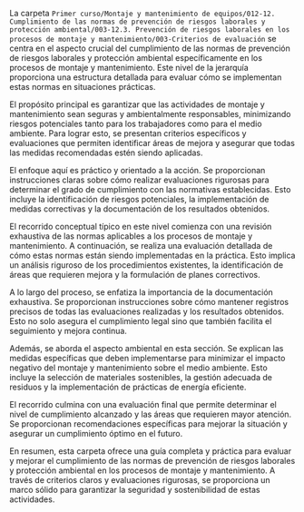 La carpeta `Primer curso/Montaje y mantenimiento de equipos/012-12. Cumplimiento de las normas de prevención de riesgos laborales y protección ambiental/003-12.3. Prevención de riesgos laborales en los procesos de montaje y mantenimiento/003-Criterios de evaluación` se centra en el aspecto crucial del cumplimiento de las normas de prevención de riesgos laborales y protección ambiental específicamente en los procesos de montaje y mantenimiento. Este nivel de la jerarquía proporciona una estructura detallada para evaluar cómo se implementan estas normas en situaciones prácticas.

El propósito principal es garantizar que las actividades de montaje y mantenimiento sean seguras y ambientalmente responsables, minimizando riesgos potenciales tanto para los trabajadores como para el medio ambiente. Para lograr esto, se presentan criterios específicos y evaluaciones que permiten identificar áreas de mejora y asegurar que todas las medidas recomendadas estén siendo aplicadas.

El enfoque aquí es práctico y orientado a la acción. Se proporcionan instrucciones claras sobre cómo realizar evaluaciones rigurosas para determinar el grado de cumplimiento con las normativas establecidas. Esto incluye la identificación de riesgos potenciales, la implementación de medidas correctivas y la documentación de los resultados obtenidos.

El recorrido conceptual típico en este nivel comienza con una revisión exhaustiva de las normas aplicables a los procesos de montaje y mantenimiento. A continuación, se realiza una evaluación detallada de cómo estas normas están siendo implementadas en la práctica. Esto implica un análisis riguroso de los procedimientos existentes, la identificación de áreas que requieren mejora y la formulación de planes correctivos.

A lo largo del proceso, se enfatiza la importancia de la documentación exhaustiva. Se proporcionan instrucciones sobre cómo mantener registros precisos de todas las evaluaciones realizadas y los resultados obtenidos. Esto no solo asegura el cumplimiento legal sino que también facilita el seguimiento y mejora continua.

Además, se aborda el aspecto ambiental en esta sección. Se explican las medidas específicas que deben implementarse para minimizar el impacto negativo del montaje y mantenimiento sobre el medio ambiente. Esto incluye la selección de materiales sostenibles, la gestión adecuada de residuos y la implementación de prácticas de energía eficiente.

El recorrido culmina con una evaluación final que permite determinar el nivel de cumplimiento alcanzado y las áreas que requieren mayor atención. Se proporcionan recomendaciones específicas para mejorar la situación y asegurar un cumplimiento óptimo en el futuro.

En resumen, esta carpeta ofrece una guía completa y práctica para evaluar y mejorar el cumplimiento de las normas de prevención de riesgos laborales y protección ambiental en los procesos de montaje y mantenimiento. A través de criterios claros y evaluaciones rigurosas, se proporciona un marco sólido para garantizar la seguridad y sostenibilidad de estas actividades.

